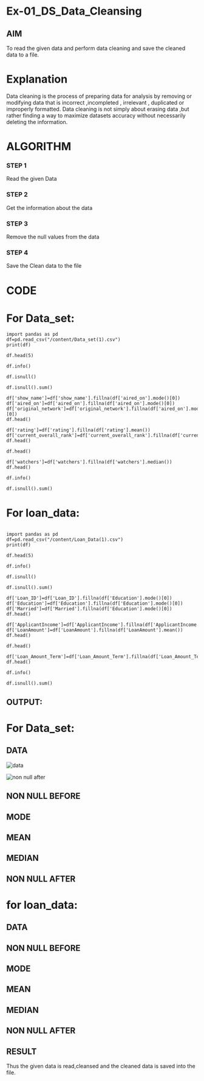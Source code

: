 # Ex-01_DS_Data_Cleansing


## AIM
To read the given data and perform data cleaning and save the cleaned data to a file. 

# Explanation
Data cleaning is the process of preparing data for analysis by removing or modifying data that is incorrect ,incompleted , irrelevant , duplicated or improperly formatted. 
Data cleaning is not simply about erasing data ,but rather finding a way to maximize datasets accuracy without necessarily deleting the information. 

# ALGORITHM
### STEP 1
Read the given Data
### STEP 2
Get the information about the data
### STEP 3
Remove the null values from the data
### STEP 4
Save the Clean data to the file

# CODE
# For Data_set:
```
import pandas as pd
df=pd.read_csv("/content/Data_set(1).csv")
print(df)

df.head(5)

df.info()

df.isnull()

df.isnull().sum()

df['show_name']=df['show_name'].fillna(df['aired_on'].mode()[0])
df['aired_on']=df['aired_on'].fillna(df['aired_on'].mode()[0])
df['original_network']=df['original_network'].fillna(df['aired_on'].mode()[0])
df.head()

df['rating']=df['rating'].fillna(df['rating'].mean())
df['current_overall_rank']=df['current_overall_rank'].fillna(df['current_overall_rank'].mean())
df.head()

df.head()

df['watchers']=df['watchers'].fillna(df['watchers'].median())
df.head()

df.info()

df.isnull().sum()
```

# For loan_data:
```

import pandas as pd
df=pd.read_csv("/content/Loan_Data(1).csv")
print(df)

df.head(5)

df.info()

df.isnull()

df.isnull().sum()

df['Loan_ID']=df['Loan_ID'].fillna(df['Education'].mode()[0])
df['Education']=df['Education'].fillna(df['Education'].mode()[0])
df['Married']=df['Married'].fillna(df['Education'].mode()[0])
df.head()

df['ApplicantIncome']=df['ApplicantIncome'].fillna(df['ApplicantIncome'].mean())
df['LoanAmount']=df['LoanAmount'].fillna(df['LoanAmount'].mean())
df.head()

df.head()

df['Loan_Amount_Term']=df['Loan_Amount_Term'].fillna(df['Loan_Amount_Term'].median())
df.head()

df.info()

df.isnull().sum()
```
## OUTPUT:
# For Data_set:
## DATA
![data](https://github.com/deepikasrinivasans/ODD2023-Datascience-Ex01/assets/119393935/7551f382-3120-4c58-875e-373e503843b1)

![non null after](https://github.com/deepikasrinivasans/ODD2023-Datascience-Ex01/assets/119393935/5316c6f6-b2ea-4779-a84e-572389ef2b3b)


## NON NULL BEFORE


## MODE

## MEAN

## MEDIAN


## NON NULL AFTER


# for loan_data:
## DATA



## NON NULL BEFORE


## MODE


## MEAN


## MEDIAN


## NON NULL AFTER  





## RESULT
Thus the given data is read,cleansed and the cleaned data is saved into the file.



